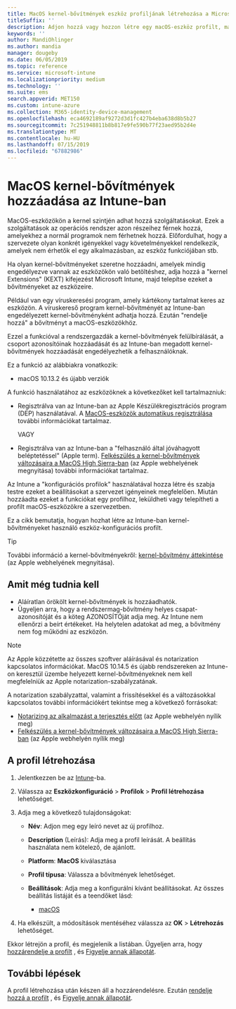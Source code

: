 ```yaml
---
title: MacOS kernel-bővítmények eszköz profiljának létrehozása a Microsoft Intune-Azure-ban | Microsoft Docs
titleSuffix: ''
description: Adjon hozzá vagy hozzon létre egy macOS-eszköz profilt, majd konfigurálja a kernel-bővítményeket a felhasználó felülbírálásának engedélyezéséhez, a csoport azonosítójának hozzáadásához, valamint egy köteg és csoport azonosítójának Microsoft Intune.
keywords: ''
author: MandiOhlinger
ms.author: mandia
manager: dougeby
ms.date: 06/05/2019
ms.topic: reference
ms.service: microsoft-intune
ms.localizationpriority: medium
ms.technology: ''
ms.suite: ems
search.appverid: MET150
ms.custom: intune-azure
ms.collection: M365-identity-device-management
ms.openlocfilehash: eca4692189af9272d3d1fc427b4eba638d8b5b27
ms.sourcegitcommit: 7c251948811b8b817e9fe590b77f23aed95b2d4e
ms.translationtype: MT
ms.contentlocale: hu-HU
ms.lasthandoff: 07/15/2019
ms.locfileid: "67882986"
---
```

# <a name="add-macos-kernel-extensions-in-intune"></a>MacOS kernel-bővítmények hozzáadása az Intune-ban

MacOS-eszközökön a kernel szintjén adhat hozzá szolgáltatásokat. Ezek a szolgáltatások az operációs rendszer azon részeihez férnek hozzá, amelyekhez a normál programok nem férhetnek hozzá. Előfordulhat, hogy a szervezete olyan konkrét igényekkel vagy követelményekkel rendelkezik, amelyek nem érhetők el egy alkalmazásban, az eszköz funkciójában stb. 

Ha olyan kernel-bővítményeket szeretne hozzáadni, amelyek mindig engedélyezve vannak az eszközökön való betöltéshez, adja hozzá a "kernel Extensions" (KEXT) kifejezést Microsoft Intune, majd telepítse ezeket a bővítményeket az eszközeire.

Például van egy víruskeresési program, amely kártékony tartalmat keres az eszközön. A víruskereső program kernel-bővítményét az Intune-ban engedélyezett kernel-bővítményként adhatja hozzá. Ezután "rendelje hozzá" a bővítményt a macOS-eszközökhöz.

Ezzel a funkcióval a rendszergazdák a kernel-bővítmények felülbírálását, a csoport azonosítóinak hozzáadását és az Intune-ban megadott kernel-bővítmények hozzáadását engedélyezhetik a felhasználóknak.

Ez a funkció az alábbiakra vonatkozik:

- macOS 10.13.2 és újabb verziók

A funkció használatához az eszközöknek a következőket kell tartalmazniuk:

- Regisztrálva van az Intune-ban az Apple Készülékregisztrációs program (DEP) használatával. A [MacOS-eszközök automatikus regisztrálása](device-enrollment-program-enroll-macos.md) további információkat tartalmaz.

  VAGY

- Regisztrálva van az Intune-ban a "felhasználó által jóváhagyott beléptetéssel" (Apple term). [Felkészülés a kernel-bővítmények változásaira a MacOS High Sierra-ban](https://support.apple.com/en-us/HT208019) (az Apple webhelyének megnyitása) további információkat tartalmaz.

Az Intune a "konfigurációs profilok" használatával hozza létre és szabja testre ezeket a beállításokat a szervezet igényeinek megfelelően. Miután hozzáadta ezeket a funkciókat egy profilhoz, leküldheti vagy telepítheti a profilt macOS-eszközökre a szervezetben.

Ez a cikk bemutatja, hogyan hozhat létre az Intune-ban kernel-bővítményeket használó eszköz-konfigurációs profilt.

> [!TIP]
> További információ a kernel-bővítményekről: [kernel-bővítmény áttekintése](https://developer.apple.com/library/archive/documentation/Darwin/Conceptual/KernelProgramming/Extend/Extend.html) (az Apple webhelyének megnyitása).

## <a name="what-you-need-to-know"></a>Amit még tudnia kell

- Aláíratlan örökölt kernel-bővítmények is hozzáadhatók.
- Ügyeljen arra, hogy a rendszermag-bővítmény helyes csapat-azonosítóját és a köteg AZONOSÍTÓját adja meg. Az Intune nem ellenőrzi a beírt értékeket. Ha helytelen adatokat ad meg, a bővítmény nem fog működni az eszközön.

> [!NOTE]
> Az Apple közzétette az összes szoftver aláírásával és notarization kapcsolatos információkat. MacOS 10.14.5 és újabb rendszereken az Intune-on keresztül üzembe helyezett kernel-bővítményeknek nem kell megfelelniük az Apple notarization-szabályzatának.
>
> A notarization szabályzattal, valamint a frissítésekkel és a változásokkal kapcsolatos további információkért tekintse meg a következő forrásokat:
>
> - [Notarizing az alkalmazást a terjesztés előtt](https://developer.apple.com/documentation/security/notarizing_your_app_before_distribution) (az Apple webhelyén nyílik meg) 
> - [Felkészülés a kernel-bővítmények változásaira a MacOS High Sierra-ban](https://support.apple.com/en-us/HT208019) (az Apple webhelyén nyílik meg)

## <a name="create-the-profile"></a>A profil létrehozása

1. Jelentkezzen be az [Intune](https://go.microsoft.com/fwlink/?linkid=2090973)-ba.
2. Válassza az **Eszközkonfiguráció** > **Profilok** > **Profil létrehozása** lehetőséget.
3. Adja meg a következő tulajdonságokat:

    - **Név**: Adjon meg egy leíró nevet az új profilhoz.
    - **Description** (Leírás): Adja meg a profil leírását. A beállítás használata nem kötelező, de ajánlott.
    - **Platform**: **MacOS** kiválasztása
    - **Profil típusa**: Válassza a bővítmények lehetőséget.
    - **Beállítások**: Adja meg a konfigurálni kívánt beállításokat. Az összes beállítás listáját és a teendőket lásd:

        - [macOS](kernel-extensions-settings-macos.md)

4. Ha elkészült, a módosítások mentéséhez válassza az **OK** > **Létrehozás** lehetőséget.

Ekkor létrejön a profil, és megjelenik a listában. Ügyeljen arra, hogy [hozzárendelje a profilt](device-profile-assign.md) , és [Figyelje annak állapotát](device-profile-monitor.md).

## <a name="next-steps"></a>További lépések

A profil létrehozása után készen áll a hozzárendelésre. Ezután [rendelje hozzá a profilt](device-profile-assign.md) , és [Figyelje annak állapotát](device-profile-monitor.md).
